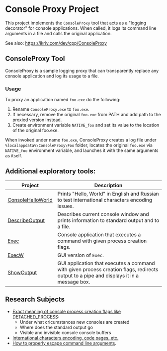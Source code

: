 # Console Proxy Project

This project implements the `ConsoleProxy` tool that acts as a "logging decorator" for console applications. When called, it logs its command line arguments in a file and calls the original application.

See also: https://ikriv.com/dev/cpp/ConsoleProxy


## ConsoleProxy Tool

ConsoleProxy is a sample logging proxy that can transparently replace any console application and log its usage to a file.

### Usage
To proxy an application named `foo.exe` do the following:
 1. Rename `ConsoleProxy.exe` to `foo.exe`.
 1. If necessary, remove the original `foo.exe` from PATH and add path to the proxied version instead.
 1. Create environment variable `NATIVE_foo` and set its value to the location of the original foo.exe.
 
When invoked under name `foo.exe`, ConsoleProxy creates a log file under `%localappdata%\ConsoleProxy\Foo` folder, locates the original `foo.exe` via `NATIVE_foo` environment variable, and launches it with the same arguments as itself.

## Additional exploratory tools:

|Project                                               | Description                                                                                  |
|------------------------------------------------------|----------------------------------------------------------------------------------------------|
|[ConsoleHelloWorld](Tools\ConsoleHelloWorld\readme.md)|Prints "Hello, World" in English and Russian to test international characters encoding issues.|
|[DescribeOutput](Tools/DescribeOutput/readme.md)      |Describes current console window and prints information to standard output and to a file.     |
|[Exec](Tools\Exec\readme.md)                          |Console application that executes a command with given process creation flags.                |
|[ExecW](Tools\Exec\readme.md)                         |GUI version of `Exec`.                                                                        |
|[ShowOutput](Tools\ShowOutput\readme.md)              |GUI application that executes a command with given process creation flags, redirects output to a pipe and displays it in a message box.|

## Research Subjects

 * [Exact meaning of console process creation flags like DETACHED_PROCESS](https://ikriv.com/dev/cpp/ConsoleProxy/flags):
   * Under what cricumstances new consoles are created
   * Where does the standard output go
   * Visible and invisible console console buffers
 * [International characters encoding, code pages, etc.](https://ikriv.com/dev/cpp/ConsoleProxy/codepages)
 * [How to properly escape command line arguments](https://ikriv.com/dev/cpp/ConsoleProxy/cmdline).
